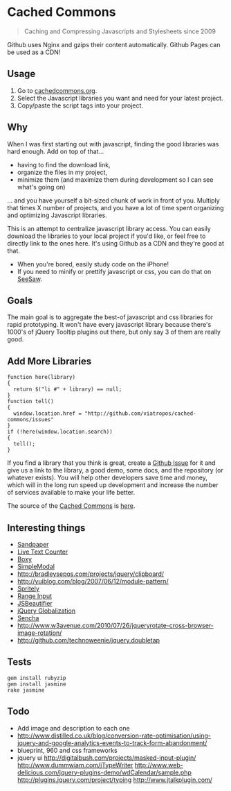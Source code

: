 # Cached Commons

> Caching and Compressing Javascripts and Stylesheets since 2009

Github uses Nginx and gzips their content automatically.  Github Pages can be used as a CDN!

## Usage

1. Go to [cachedcommons.org](http://cachedcommons.org/).
2. Select the Javascript libraries you want and need for your latest project.
3. Copy/paste the script tags into your project.

## Why

When I was first starting out with javascript, finding the good libraries was hard enough.  Add on top of that...

- having to find the download link,
- organize the files in my project,
- minimize them (and maximize them during development so I can see what's going on)

... and you have yourself a bit-sized chunk of work in front of you.  Multiply that times X number of projects, and you have a lot of time spent organizing and optimizing Javascript libraries.

This is an attempt to centralize javascript library access.  You can easily download the libraries to your local project if you'd like, or feel free to directly link to the ones here.  It's using Github as a CDN and they're good at that.

- When you're bored, easily study code on the iPhone!
- If you need to minify or prettify javascript or css, you can do that on [SeeSaw](http://meetseesaw.com).

## Goals

The main goal is to aggregate the best-of javascript and css libraries for rapid prototyping.  It won't have every javascript library because there's 1000's of jQuery Tooltip plugins out there, but only say 3 of them are really good.

## Add More Libraries

    function here(library)
    {
      return $("li #" + library) == null; 
    }
    function tell()
    { 
      window.location.href = "http://github.com/viatropos/cached-commons/issues" 
    }
    if (!here(window.location.search))
    { 
      tell(); 
    }

If you find a library that you think is great, create a [Github Issue](http://github.com/viatropos/cached-commons/issues) for it and give us a link to the library, a good demo, some docs, and the repository (or whatever exists).  You will help other developers save time and money, which will in the long run speed up development and increase the number of services available to make your life better.

The source of the [Cached Commons](http://cachedcommons.org) is [here](http://github.com/viatropos/cached-commons/tree/gh-pages).

## Interesting things

- [Sandpaper](http://www.useragentman.com/blog/2010/03/09/cross-browser-css-transforms-even-in-ie/)
- [Live Text Counter](http://youhack.me/2010/04/22/live-character-count-with-progress-bar-using-jquery/comment-page-1/)
- [Boxy](http://onehackoranother.com/projects/jquery/boxy/)
- [SimpleModal](http://www.ericmmartin.com/projects/simplemodal/)
- http://bradleysepos.com/projects/jquery/clipboard/
- http://yuiblog.com/blog/2007/06/12/module-pattern/
- [Spritely](http://www.spritely.net/)
- [Range Input](http://flowplayer.org/tools/demos/rangeinput/)
- [JSBeautifier](http://jsbeautifier.org/)
- [jQuery Globalization](http://github.com/nje/jquery-glob)
- [Sencha](http://www.sencha.com/)
- http://www.w3avenue.com/2010/07/26/jqueryrotate-cross-browser-image-rotation/
- http://github.com/technoweenie/jquery.doubletap

## Tests

    gem install rubyzip
    gem install jasmine
    rake jasmine

## Todo

- Add image and description to each one
- http://www.distilled.co.uk/blog/conversion-rate-optimisation/using-jquery-and-google-analytics-events-to-track-form-abandonment/
- blueprint, 960 and css frameworks
- jquery ui
http://digitalbush.com/projects/masked-input-plugin/
http://www.dummwiam.com/jTypeWriter
http://www.web-delicious.com/jquery-plugins-demo/wdCalendar/sample.php
http://plugins.jquery.com/project/typing
http://www.jtalkplugin.com/